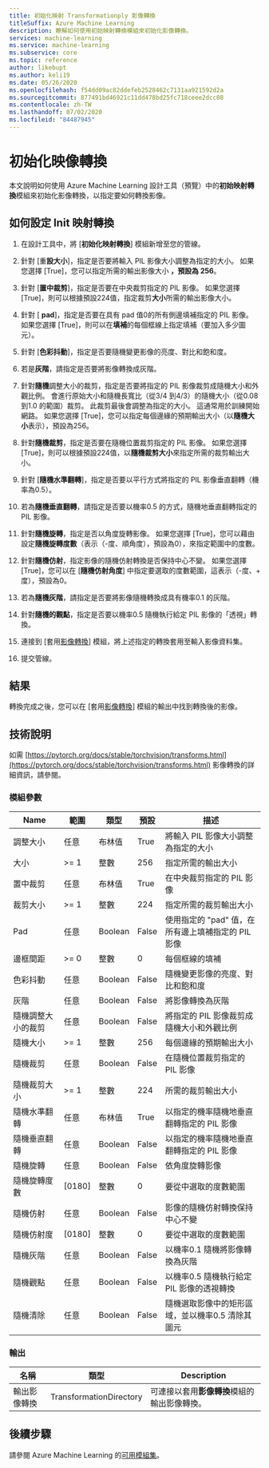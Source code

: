 ```yaml
---
title: 初始化映射 Transformationply 影像轉換
titleSuffix: Azure Machine Learning
description: 瞭解如何使用初始映射轉換模組來初始化影像轉換。
services: machine-learning
ms.service: machine-learning
ms.subservice: core
ms.topic: reference
author: likebupt
ms.author: keli19
ms.date: 05/26/2020
ms.openlocfilehash: f54dd09ac82ddefeb2528462c7131aa921592d2a
ms.sourcegitcommit: 877491bd46921c11dd478bd25fc718ceee2dcc08
ms.contentlocale: zh-TW
ms.lasthandoff: 07/02/2020
ms.locfileid: "84487945"
---
```

# <a name="init-image-transformation"></a>初始化映像轉換

本文說明如何使用 Azure Machine Learning 設計工具（預覽）中的**初始映射轉換**模組來初始化影像轉換，以指定要如何轉換影像。

## <a name="how-to-configure-init-image-transformation"></a>如何設定 Init 映射轉換

1.  在設計工具中，將 [**初始化映射轉換**] 模組新增至您的管線。 

2.  針對 [重**設大小**]，指定是否要將輸入 PIL 影像大小調整為指定的大小。 如果您選擇 [True]，您可以指定所需的輸出影像大小 **，預設為 256**。 

3.  針對 [**置中裁剪**]，指定是否要在中央裁剪指定的 PIL 影像。 如果您選擇 [True]，則可以根據預設224值，指定裁剪**大小**所需的輸出影像大小。  

4.  針對 [ **pad**]，指定是否要在具有 pad 值0的所有側邊填補指定的 PIL 影像。 如果您選擇 [True]，則可以在**填補**的每個框線上指定填補（要加入多少圖元）。

5.  針對 [**色彩抖動**]，指定是否要隨機變更影像的亮度、對比和飽和度。

6.  若是**灰階**，請指定是否要將影像轉換成灰階。

7.  針對**隨機**調整大小的裁剪，指定是否要將指定的 PIL 影像裁剪成隨機大小和外觀比例。 會進行原始大小和隨機長寬比（從3/4 到4/3）的隨機大小（從0.08 到1.0 的範圍）裁剪。 此裁剪最後會調整為指定的大小。
    這通常用於訓練開始網路。 如果您選擇 [True]，您可以指定每個邊緣的預期輸出大小（以**隨機大小**表示），預設為256。

8.  針對**隨機裁剪**，指定是否要在隨機位置裁剪指定的 PIL 影像。 如果您選擇 [True]，則可以根據預設224值，以**隨機裁剪大小**來指定所需的裁剪輸出大小。

9.  針對 [**隨機水準翻轉**]，指定是否要以平行方式將指定的 PIL 影像垂直翻轉（機率為0.5）。

10.  若為**隨機垂直翻轉**，請指定是否要以機率0.5 的方式，隨機地垂直翻轉指定的 PIL 影像。

11.  針對**隨機旋轉**，指定是否以角度旋轉影像。 如果您選擇 [True]，您可以藉由設定**隨機旋轉度數**（表示（-度、順角度），預設為0），來指定範圍中的度數。

12.  針對**隨機仿射**，指定影像的隨機仿射轉換是否保持中心不變。 如果您選擇 [True]，您可以在 [**隨機仿射角度**] 中指定要選取的度數範圍，這表示（-度、+ 度），預設為0。

13.  若為**隨機灰階**，請指定是否要將影像隨機轉換成具有機率0.1 的灰階。

14.  針對**隨機的觀點**，指定是否要以機率0.5 隨機執行給定 PIL 影像的「透視」轉換。


16.  連接到 [套用[影像轉換](apply-image-transformation.md)] 模組，將上述指定的轉換套用至輸入影像資料集。

17. 提交管線。

## <a name="results"></a>結果

轉換完成之後，您可以在 [套用[影像轉換](apply-image-transformation.md)] 模組的輸出中找到轉換後的影像。


## <a name="technical-notes"></a>技術說明  

如需 [https://pytorch.org/docs/stable/torchvision/transforms.html](https://pytorch.org/docs/stable/torchvision/transforms.html) 影像轉換的詳細資訊，請參閱。

###  <a name="module-parameters"></a>模組參數  

| Name                    | 範圍   | 類型    | 預設 | 描述                              |
| ----------------------- | ------- | ------- | ------- | ---------------------------------------- |
| 調整大小                  | 任意     | 布林值 | True    | 將輸入 PIL 影像大小調整為指定的大小 |
| 大小                    | >= 1     | 整數 | 256     | 指定所需的輸出大小          |
| 置中裁剪             | 任意     | 布林值 | True    | 在中央裁剪指定的 PIL 影像  |
| 裁剪大小               | >= 1     | 整數 | 224     | 指定所需的裁剪輸出大小 |
| Pad                     | 任意     | Boolean | False   | 使用指定的 "pad" 值，在所有邊上填補指定的 PIL 影像 |
| 邊框間距                 | >= 0     | 整數 | 0       | 每個框線的填補                   |
| 色彩抖動            | 任意     | Boolean | False   | 隨機變更影像的亮度、對比和飽和度 |
| 灰階               | 任意     | Boolean | False   | 將影像轉換為灰階               |
| 隨機調整大小的裁剪     | 任意     | Boolean | False   | 將指定的 PIL 影像裁剪成隨機大小和外觀比例 |
| 隨機大小             | >= 1     | 整數 | 256     | 每個邊緣的預期輸出大小        |
| 隨機裁剪             | 任意     | Boolean | False   | 在隨機位置裁剪指定的 PIL 影像 |
| 隨機裁剪大小        | >= 1     | 整數 | 224     | 所需的裁剪輸出大小          |
| 隨機水準翻轉  | 任意     | 布林值 | True    | 以指定的機率隨機地垂直翻轉指定的 PIL 影像 |
| 隨機垂直翻轉    | 任意     | Boolean | False   | 以指定的機率隨機地垂直翻轉指定的 PIL 影像 |
| 隨機旋轉         | 任意     | Boolean | False   | 依角度旋轉影像                |
| 隨機旋轉度數 | [0180] | 整數 | 0       | 要從中選取的度數範圍          |
| 隨機仿射           | 任意     | Boolean | False   | 影像的隨機仿射轉換保持中心不變 |
| 隨機仿射度   | [0180] | 整數 | 0       | 要從中選取的度數範圍          |
| 隨機灰階        | 任意     | Boolean | False   | 以機率0.1 隨機將影像轉換為灰階 |
| 隨機觀點      | 任意     | Boolean | False   | 以機率0.5 隨機執行給定 PIL 影像的透視轉換 |
| 隨機清除          | 任意     | Boolean | False   | 隨機選取影像中的矩形區域，並以機率0.5 清除其圖元 |

###  <a name="output"></a>輸出  

| 名稱                        | 類型                    | Description                              |
| --------------------------- | ----------------------- | ---------------------------------------- |
| 輸出影像轉換 | TransformationDirectory | 可連接以套用**影像轉換**模組的輸出影像轉換。 |

## <a name="next-steps"></a>後續步驟

請參閱 Azure Machine Learning 的[可用模組集](module-reference.md)。 